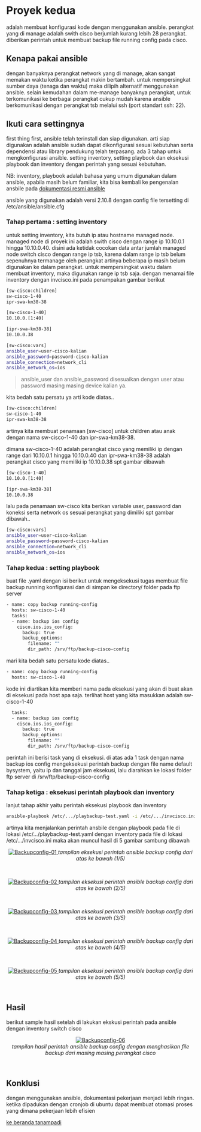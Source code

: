 # Proyek kedua
adalah membuat konfigurasi kode dengan menggunakan ansible. perangkat yang di manage adalah swith cisco berjumlah kurang lebih 28 perangkat. diberikan perintah untuk membuat backup file running config pada cisco.<br>

## Kenapa pakai ansible
dengan banyaknya perangkat network yang di manage, akan sangat memakan waktu ketika perangkat makin bertambah. untuk mempersingkat sumber daya (tenaga dan waktu) maka dilipih alternatif menggunakan ansible. 
selain kemudahan dalam me-manage banyaknya perangkat, untuk terkomunikasi ke berbagai perangkat cukup mudah karena ansible berkomunikasi dengan perangkat tsb melalui ssh (port standart ssh: 22).

## Ikuti cara settingnya
first thing first, ansible telah terinstall dan siap digunakan. arti siap digunakan adalah ansible sudah dapat dikonfigurasi sesuai kebutuhan serta dependensi atau library pendukung telah terpasang. 
ada 3 tahap untuk mengkonfigurasi ansible. setting inventory, setting playbook dan eksekusi playbook dan inventory dengan perintah yang sesuai kebutuhan. 

NB: inventory, playbook adalah bahasa yang umum digunakan dalam ansible, apabila masih belum familiar, kita bisa kembali ke pengenalan ansbile pada <a href="https://docs.ansible.com/"> dokumentasi resmi ansible</a>

ansible yang digunakan adalah versi 2.10.8 dengan config file tersetting di /etc/ansible/ansible.cfg

### Tahap pertama : setting inventory
untuk setting inventory, kita butuh ip atau hostname managed node. managed node di proyek ini adalah swith cisco dengan range ip 10.10.0.1 hingga 10.10.0.40. disini ada ketidak cocokan data antar jumlah managed node switch cisco dengan range ip tsb, karena dalam range ip tsb belum sepenuhnya termanage oleh perangkat artinya beberapa ip masih belum digunakan ke dalam perangkat. untuk mempersingkat waktu dalam membuat inventory, maka digunakan range ip tsb saja. 
dengan menamai file inventory dengan invcisco.ini pada penampakan gambar berikut

```bash
[sw-cisco:children]
sw-cisco-1-40
ipr-swa-km38-38

[sw-cisco-1-40]
10.10.0.[1:40]

[ipr-swa-km38-38]
10.10.0.38

[sw-cisco:vars]
ansible_user=user-cisco-kalian
ansible_password=password-cisco-kalian
ansible_connection=network_cli
ansible_network_os=ios
```
  > ansible_user dan ansible_password disesuaikan dengan user atau password masing masing device kalian ya. 

kita bedah satu persatu ya arti kode diatas.. 

```bash
[sw-cisco:children]
sw-cisco-1-40
ipr-swa-km38-38
```
artinya kita membuat penamaan [sw-cisco] untuk children atau anak dengan nama sw-cisco-1-40 dan ipr-swa-km38-38.

dimana sw-cisco-1-40 adalah perangkat cisco yang memiliki ip dengan range dari 10.10.0.1 hingga 10.10.0.40 dan ipr-swa-km38-38 adalah perangkat cisco yang memiliki ip 10.10.0.38 spt gambar dibawah
```bash
[sw-cisco-1-40]
10.10.0.[1:40]

[ipr-swa-km38-38]
10.10.0.38
```

lalu pada penamaan sw-cisco kita berikan variable user, password dan koneksi serta network os sesuai perangkat yang dimiliki spt gambar dibawah.. 

```bash
[sw-cisco:vars]
ansible_user=user-cisco-kalian
ansible_password=password-cisco-kalian
ansible_connection=network_cli
ansible_network_os=ios
```

### Tahap kedua : setting playbook
buat file .yaml dengan isi berikut untuk mengeksekusi tugas membuat file backup running konfigurasi dan di simpan ke directory/ folder pada ftp server
```bash
- name: copy backup running-config
  hosts: sw-cisco-1-40
  tasks:
  - name: backup ios config
    cisco.ios.ios_config:
      backup: true
      backup_options:
        filename: ""
        dir_path: /srv/ftp/backup-cisco-config
```

mari kita bedah satu persatu kode diatas.. 

```bash
- name: copy backup running-config
  hosts: sw-cisco-1-40
```
kode ini diartikan kita memberi nama pada eksekusi yang akan di buat akan di eksekusi pada host apa saja. terlihat host yang kita masukkan adalah sw-cisco-1-40

```bash
  tasks:
  - name: backup ios config
    cisco.ios.ios_config:
      backup: true
      backup_options:
        filename: ""
        dir_path: /srv/ftp/backup-cisco-config
```
perintah ini berisi task yang di eksekusi. di atas ada 1 task dengan nama backup ios config mengeksekusi perintah backup dengan file name default bysystem, yaitu ip dan tanggal jam eksekusi, lalu diarahkan ke lokasi folder ftp server di /srv/ftp/backup-cisco-config

### Tahap ketiga : eksekusi perintah playbook dan inventory
lanjut tahap akhir yaitu perintah eksekusi playbook dan inventory

```bash
ansible-playbook /etc/.../playbackup-test.yaml -i /etc/.../invcisco.ini
```
artinya kita menjalankan perintah ansbile dengan playbook pada file di lokasi /etc/.../playbackup-test.yaml dengan inventory pada file di lokasi /etc/.../invcisco.ini maka akan muncul hasil di 5 gambar sambung dibawah

<p align="center">
  <a href="https://github.com/mindatama/tanampadi">
    <img src="https://github.com/mindatama/tanampadi/blob/main/img/backup%20config%2001.png" alt="Backupconfig-01">
  </a>
  <i>tampilan eksekusi perintah ansible backup config dari atas ke bawah (1/5)</i>
</p>
<br>
<p align="center">
  <a href="https://github.com/mindatama/tanampadi">
    <img src="https://github.com/mindatama/tanampadi/blob/main/img/backup%20config%2002.png" alt="Backupconfig-02">
  </a>
  <i>tampilan eksekusi perintah ansible backup config dari atas ke bawah (2/5)</i>
</p>
<br>
<p align="center">
  <a href="https://github.com/mindatama/tanampadi">
    <img src="https://github.com/mindatama/tanampadi/blob/main/img/backup%20config%2003.png" alt="Backupconfig-03">
  </a>
  <i>tampilan eksekusi perintah ansible backup config dari atas ke bawah (3/5)</i>
</p>
<br>
<p align="center">
  <a href="https://github.com/mindatama/tanampadi">
    <img src="https://github.com/mindatama/tanampadi/blob/main/img/backup%20config%2004.png" alt="Backupconfig-04">
  </a>
  <i>tampilan eksekusi perintah ansible backup config dari atas ke bawah (4/5)</i>
</p>
<br>
<p align="center">
  <a href="https://github.com/mindatama/tanampadi">
    <img src="https://github.com/mindatama/tanampadi/blob/main/img/backup%20config%2005.png" alt="Backupconfig-05">
  </a>
  <i>tampilan eksekusi perintah ansible backup config dari atas ke bawah (5/5)</i>
</p>
<br>

## Hasil 
berikut sample hasil setelah di lakukan ekskusi perintah pada ansible dengan inventory switch cisco
<p align="center">
  <a href="https://github.com/mindatama/tanampadi">
    <img src="https://github.com/mindatama/tanampadi/blob/main/img/backup%20config%2006.png" alt="Backupconfig-06">
  </a><br>
  <i>tampilan hasil perintah ansible backup config dengan menghasikan file backup dari masing masing perangkat cisco</i>
</p>
<br>


## Konklusi 
dengan menggunakan ansible, dokumentasi pekerjaan menjadi lebih ringan. ketika dipadukan dengan cronjob di ubuntu dapat membuat otomasi proses yang dimana pekerjaan lebih efisien

<a href="https://github.com/mindatama/tanampadi">ke beranda tanampadi</a>